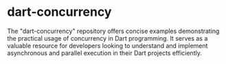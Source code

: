 # dart-concurrency
The "dart-concurrency" repository offers concise examples demonstrating the practical usage of concurrency in Dart programming. It serves as a valuable resource for developers looking to understand and implement asynchronous and parallel execution in their Dart projects efficiently.
